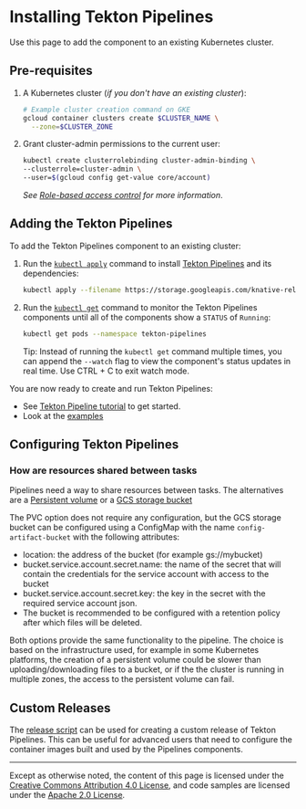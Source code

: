 # Installing Tekton Pipelines

Use this page to add the component to an existing Kubernetes cluster.

## Pre-requisites

1. A Kubernetes cluster (_if you don't have an existing cluster_):

   ```bash
   # Example cluster creation command on GKE
   gcloud container clusters create $CLUSTER_NAME \
     --zone=$CLUSTER_ZONE
   ```

2. Grant cluster-admin permissions to the current user:
   ```bash
   kubectl create clusterrolebinding cluster-admin-binding \
   --clusterrole=cluster-admin \
   --user=$(gcloud config get-value core/account)
   ```
   _See
   [Role-based access control](https://cloud.google.com/kubernetes-engine/docs/how-to/role-based-access-control#prerequisites_for_using_role-based_access_control)
   for more information_.

## Adding the Tekton Pipelines

To add the Tekton Pipelines component to an existing cluster:

1. Run the
   [`kubectl apply`](https://kubernetes.io/docs/reference/generated/kubectl/kubectl-commands#apply)
   command to install
   [Tekton Pipelines](https://github.com/tektoncd/pipeline) and its
   dependencies:

   ```bash
   kubectl apply --filename https://storage.googleapis.com/knative-releases/build-pipeline/latest/release.yaml
   ```

1. Run the
   [`kubectl get`](https://kubernetes.io/docs/reference/generated/kubectl/kubectl-commands#get)
   command to monitor the Tekton Pipelines components until all of the
   components show a `STATUS` of `Running`:

   ```bash
   kubectl get pods --namespace tekton-pipelines
   ```

   Tip: Instead of running the `kubectl get` command multiple times, you can
   append the `--watch` flag to view the component's status updates in real
   time. Use CTRL + C to exit watch mode.

You are now ready to create and run Tekton Pipelines:

- See [Tekton Pipeline tutorial](./tutorial.md) to get started.
- Look at the
  [examples](https://github.com/tektoncd/pipeline/tree/master/examples)

## Configuring Tekton Pipelines

### How are resources shared between tasks

Pipelines need a way to share resources between tasks. The alternatives are a
[Persistent volume](https://kubernetes.io/docs/concepts/storage/persistent-volumes/)
or a [GCS storage bucket](https://cloud.google.com/storage/)

The PVC option does not require any configuration, but the GCS storage bucket
can be configured using a ConfigMap with the name `config-artifact-bucket` with
the following attributes:

- location: the address of the bucket (for example gs://mybucket)
- bucket.service.account.secret.name: the name of the secret that will contain
  the credentials for the service account with access to the bucket
- bucket.service.account.secret.key: the key in the secret with the required
  service account json.
- The bucket is recommended to be configured with a retention policy after which
  files will be deleted.

Both options provide the same functionality to the pipeline. The choice is based
on the infrastructure used, for example in some Kubernetes platforms, the
creation of a persistent volume could be slower than uploading/downloading files
to a bucket, or if the the cluster is running in multiple zones, the access to
the persistent volume can fail.

## Custom Releases

The [release script](./../hack/release.md) can be used for creating a custom
release of Tekton Pipelines. This can be useful for advanced users that need to
configure the container images built and used by the Pipelines components.

---

Except as otherwise noted, the content of this page is licensed under the
[Creative Commons Attribution 4.0 License](https://creativecommons.org/licenses/by/4.0/),
and code samples are licensed under the
[Apache 2.0 License](https://www.apache.org/licenses/LICENSE-2.0).
